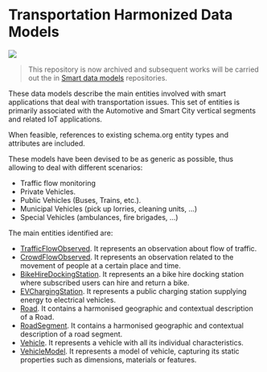 # Transportation Harmonized Data Models

![](https://nexus.lab.fiware.org/static/badges/statuses/deprecated.svg)

> This repository is now archived and subsequent works will be carried out the
> in [Smart data models](https://github.com/smart-data-models) repositories.

These data models describe the main entities involved with smart applications
that deal with transportation issues. This set of entities is primarily
associated with the Automotive and Smart City vertical segments and related IoT
applications.

When feasible, references to existing schema.org entity types and attributes are
included.

These models have been devised to be as generic as possible, thus allowing to
deal with different scenarios:

-   Traffic flow monitoring
-   Private Vehicles.
-   Public Vehicles (Buses, Trains, etc.).
-   Municipal Vehicles (pick up lorries, cleaning units, ...)
-   Special Vehicles (ambulances, fire brigades, ...)

The main entities identified are:

-   [TrafficFlowObserved](../TrafficFlowObserved/doc/spec.md). It represents an
    observation about flow of traffic.
-   [CrowdFlowObserved](../CrowdFlowObserved/doc/spec.md). It represents an
    observation related to the movement of people at a certain place and time.
-   [BikeHireDockingStation](../Bike/BikeHireDockingStation/doc/spec.md). It
    represents an a bike hire docking station where subscribed users can hire
    and return a bike.
-   [EVChargingStation](../EVChargingStation/doc/spec.md). It represents a
    public charging station supplying energy to electrical vehicles.
-   [Road](../Road/doc/spec.md). It contains a harmonised geographic and
    contextual description of a Road.
-   [RoadSegment](../RoadSegment/doc/spec.md). It contains a harmonised
    geographic and contextual description of a road segment.
-   [Vehicle](../Vehicle/Vehicle/doc/spec.md). It represents a vehicle with all
    its individual characteristics.
-   [VehicleModel](../Vehicle/VehicleModel/doc/spec.md). It represents a model
    of vehicle, capturing its static properties such as dimensions, materials or
    features.
